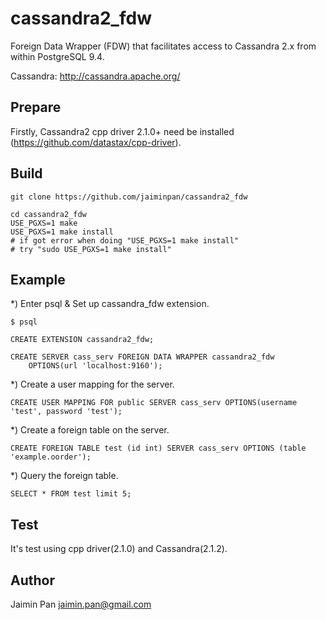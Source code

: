 cassandra2_fdw
==============

Foreign Data Wrapper (FDW) that facilitates access to Cassandra 2.x from within PostgreSQL 9.4.

Cassandra: http://cassandra.apache.org/

## Prepare

Firstly, Cassandra2 cpp driver 2.1.0+ need be installed (https://github.com/datastax/cpp-driver).

## Build

```
git clone https://github.com/jaiminpan/cassandra2_fdw

cd cassandra2_fdw
USE_PGXS=1 make
USE_PGXS=1 make install 
# if got error when doing "USE_PGXS=1 make install"
# try "sudo USE_PGXS=1 make install"
```

## Example

*) Enter psql & Set up cassandra_fdw extension.

	$ psql

	CREATE EXTENSION cassandra2_fdw;

	CREATE SERVER cass_serv FOREIGN DATA WRAPPER cassandra2_fdw 
		OPTIONS(url 'localhost:9160');


*) Create a user mapping for the server.

	CREATE USER MAPPING FOR public SERVER cass_serv OPTIONS(username 'test', password 'test');


*) Create a foreign table on the server.

	CREATE FOREIGN TABLE test (id int) SERVER cass_serv OPTIONS (table 'example.oorder');


*) Query the foreign table.

	SELECT * FROM test limit 5;

## Test

It's test using cpp driver(2.1.0) and Cassandra(2.1.2).

## Author

Jaimin Pan jaimin.pan@gmail.com
